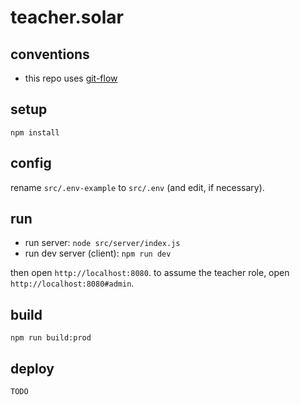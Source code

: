 # teacher.solar

## conventions

- this repo uses [git-flow](https://www.atlassian.com/git/tutorials/comparing-workflows/gitflow-workflow)


## setup

```shell
npm install
```


## config

rename `src/.env-example` to `src/.env` (and edit, if necessary).


## run

- run server: `node src/server/index.js`
- run dev server (client): `npm run dev`

then open `http://localhost:8080`. to assume the teacher role, open `http://localhost:8080#admin`.


## build

```shell
npm run build:prod
```


## deploy

`TODO`
